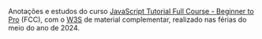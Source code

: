 Anotações e estudos do curso [JavaScript Tutorial Full Course - Beginner to Pro](https://www.youtube.com/watch?v=EerdGm-ehJQ "link do curso") (FCC), com o [W3S](https://www.w3schools.com/js/default.asp "link do site") de material complementar, realizado nas férias do meio do ano de 2024.